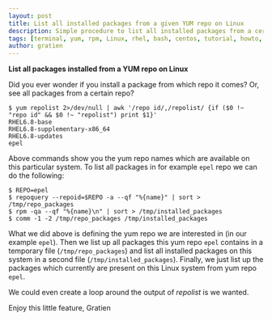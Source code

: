 ```yaml
---
layout: post
title: List all installed packages from a given YUM repo on Linux
description: Simple procedure to list all installed packages from a certain YUM repo on Linux
tags: [terminal, yum, rpm, Linux, rhel, bash, centos, tutorial, howto, it3 consultants]
author: gratien
---
```


<strong>List all packages installed from a YUM repo on Linux</strong>

Did you ever wonder if you install a package from which repo it comes? Or, see all packages from a certain repo?

    $ yum repolist 2>/dev/null | awk '/repo id/,/repolist/ {if ($0 !~ "repo id" && $0 !~ "repolist") print $1}'
    RHEL6.8-base
    RHEL6.8-supplementary-x86_64
    RHEL6.8-updates
    epel

Above commands show you the yum repo names which are available on this particular system. To list all packages in
for example `epel` repo we can do the following:

    $ REPO=epel
    $ repoquery --repoid=$REPO -a --qf "%{name}" | sort > /tmp/repo_packages
    $ rpm -qa --qf "%{name}\n" | sort > /tmp/installed_packages
    $ comm -1 -2 /tmp/repo_packages /tmp/installed_packages

What we did above is defining the yum repo we are interested in (in our example `epel`). Then we list up all packages this yum repo `epel` contains in a temporary file (`/tmp/repo_packages`) and list all installed packages on this system in a second file (`/tmp/installed_packages`). Finally, we just list up the packages which currently are present on this Linux system from yum repo `epel`.

We could even create a loop around the output of *repolist* is we wanted.

Enjoy this little feature,
Gratien
